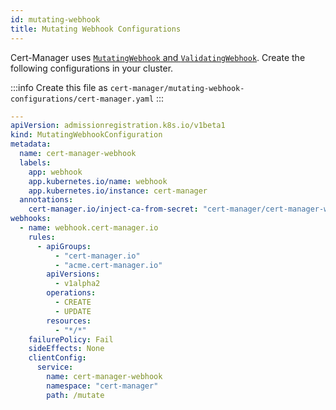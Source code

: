 ```yaml
---
id: mutating-webhook
title: Mutating Webhook Configurations
---
```


Cert-Manager uses [`MutatingWebhook` and `ValidatingWebhook`](https://kubernetes.io/docs/reference/access-authn-authz/extensible-admission-controllers/#webhook-configuration).
Create the following configurations in your cluster.

:::info
Create this file as `cert-manager/mutating-webhook-configurations/cert-manager.yaml`
:::

```yaml
---
apiVersion: admissionregistration.k8s.io/v1beta1
kind: MutatingWebhookConfiguration
metadata:
  name: cert-manager-webhook
  labels:
    app: webhook
    app.kubernetes.io/name: webhook
    app.kubernetes.io/instance: cert-manager
  annotations:
    cert-manager.io/inject-ca-from-secret: "cert-manager/cert-manager-webhook-tls"
webhooks:
  - name: webhook.cert-manager.io
    rules:
      - apiGroups:
          - "cert-manager.io"
          - "acme.cert-manager.io"
        apiVersions:
          - v1alpha2
        operations:
          - CREATE
          - UPDATE
        resources:
          - "*/*"
    failurePolicy: Fail
    sideEffects: None
    clientConfig:
      service:
        name: cert-manager-webhook
        namespace: "cert-manager"
        path: /mutate
```
